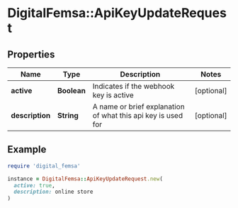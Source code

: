 # DigitalFemsa::ApiKeyUpdateRequest

## Properties

| Name | Type | Description | Notes |
| ---- | ---- | ----------- | ----- |
| **active** | **Boolean** | Indicates if the webhook key is active | [optional] |
| **description** | **String** | A name or brief explanation of what this api key is used for | [optional] |

## Example

```ruby
require 'digital_femsa'

instance = DigitalFemsa::ApiKeyUpdateRequest.new(
  active: true,
  description: online store
)
```

